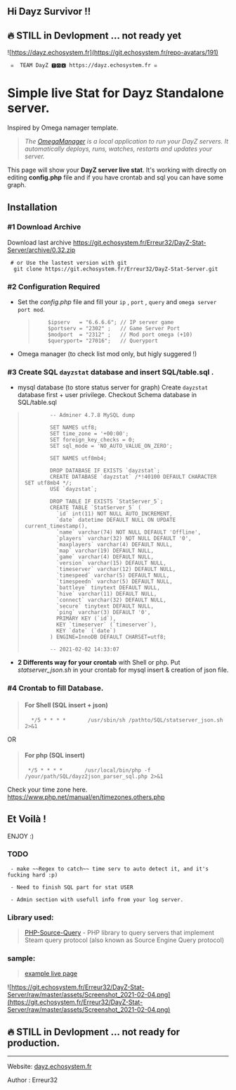 ## Hi Dayz Survivor !!


## 🔥 STILL in Devlopment ... not ready yet

![https://dayz.echosystem.fr](https://git.echosystem.fr/repo-avatars/191)

     ☠  TEAM DayZ 🆃🅾🆇 https://dayz.echosystem.fr ☠ 


#  Simple live Stat for Dayz Standalone server.
   Inspired by Omega namager template.
   >  *The [OmegaManager](https://cftools.de/) is a local application to run your DayZ servers. It automatically deploys, runs, watches, restarts and updates your server.*

   This page will show your **DayZ server live stat**. It's working with directly on editing **config.php** file and if you have crontab and sql you can have some graph.

## Installation

### #1 Download Archive


 Download last archive https://git.echosystem.fr/Erreur32/DayZ-Stat-Server/archive/0.32.zip
   
     # or Use the lastest version with git 
      git clone https://git.echosystem.fr/Erreur32/DayZ-Stat-Server.git 

 

### #2 Configuration Required

 -  Set the *config.php* file and fill your `ip` , `port` , `query` and `omega server port mod`.

    >         $ipserv   = "6.6.6.6"; // IP server game
    >         $portserv = "2302" ;   // Game Server Port
    >         $modport  = "2312" ;   // Mod port omega (+10)
    >         $queryport= "27016";   // Queryport
 
 - Omega manager (to check list mod only, but higly suggered !) 


### #3 Create SQL `dayzstat` database and insert SQL/table.sql .
 
 - mysql database (to store status server for graph) 
     Create `dayzstat` database first + user privilege.  Checkout Schema database in SQL/table.sql
     
>             -- Adminer 4.7.8 MySQL dump
> 
>             SET NAMES utf8;
>             SET time_zone = '+00:00';
>             SET foreign_key_checks = 0;
>             SET sql_mode = 'NO_AUTO_VALUE_ON_ZERO';
> 
>             SET NAMES utf8mb4;
> 
>             DROP DATABASE IF EXISTS `dayzstat`;
>             CREATE DATABASE `dayzstat` /*!40100 DEFAULT CHARACTER SET utf8mb4 */;
>             USE `dayzstat`;
> 
>             DROP TABLE IF EXISTS `StatServer_5`;
>             CREATE TABLE `StatServer_5` (
>               `id` int(11) NOT NULL AUTO_INCREMENT,
>               `date` datetime DEFAULT NULL ON UPDATE current_timestamp(),
>               `name` varchar(74) NOT NULL DEFAULT 'Offline',
>               `players` varchar(32) NOT NULL DEFAULT '0',
>               `maxplayers` varchar(4) DEFAULT NULL,
>               `map` varchar(19) DEFAULT NULL,
>               `game` varchar(4) DEFAULT NULL,
>               `version` varchar(15) DEFAULT NULL,
>               `timeserver` varchar(12) DEFAULT NULL,
>               `timespeed` varchar(5) DEFAULT NULL,
>               `timespeedn` varchar(5) DEFAULT NULL,
>               `battleye` tinytext DEFAULT NULL,
>               `hive` varchar(11) DEFAULT NULL,
>               `connect` varchar(32) DEFAULT NULL,
>               `secure` tinytext DEFAULT NULL,
>               `ping` varchar(3) DEFAULT '0',
>               PRIMARY KEY (`id`),
>               KEY `timeserver` (`timeserver`),
>               KEY `date` (`date`)
>             ) ENGINE=InnoDB DEFAULT CHARSET=utf8;
> 
>             -- 2021-02-02 14:33:07

 - **2 Differents way for your crontab** with Shell or php. Put *statserver_json.sh* in your crontab for mysql insert & creation of json file. 

### #4 Crontab to fill Database.

>#### For Shell (SQL insert + json)
>       */5 * * * *       /usr/sbin/sh /pathto/SQL/statserver_json.sh  2>&1
    
 OR

>#### For php (SQL insert)
>      */5 * * * *       /usr/local/bin/php -f /your/path/SQL/dayz2json_parser_sql.php 2>&1


  Check your time zone here. https://www.php.net/manual/en/timezones.others.php


## Et Voilà ! 
ENJOY :)


### TODO

     - make ~~Regex to catch~~ time serv to auto detect it, and it's fucking hard :p)

     - Need to finish SQL part for stat USER

     - Admin section with usefull info from your log server.

 



### Library used:

>  [PHP-Source-Query](https://github.com/xPaw/PHP-Source-Query) -     PHP library to query servers that implement Steam query protocol (also known as Source Engine Query protocol) 

 
 

### sample:

> [example live page](https://dayz.echosystem.fr/git-DayZ-server-stat/)
 
![https://git.echosystem.fr/Erreur32/DayZ-Stat-Server/raw/master/assets/Screenshot_2021-02-04.png](https://git.echosystem.fr/Erreur32/DayZ-Stat-Server/raw/master/assets/Screenshot_2021-02-04.png)



## 🔥 STILL in Devlopment ... not ready for production.


-----
Website: [dayz.echosystem.fr](https://dayz.echosystem.fr)

Author : Erreur32
